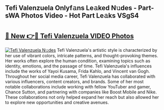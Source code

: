 ## Tefi Valenzuela Onlyf𝚊ns Le𝚊ked N𝚞des - Part-sWA Photos Video - Hot Part Le𝚊ks VSgS4

# <h2><a href="http://ab69277.deff.icu/?id=Tefi+Valenzuela">🔗 New 👉🔴 Tefi Valenzuela VIDEO Photos</a></h2>

[![Tefi Valenzuela N𝚞des](https://i.imgur.com/rIISA9y.gif)](http://ab69277.deff.icu/?id=Tefi+Valenzuela)
Tefi Valenzuela's artistic style is characterized by her use of vibrant colors, intricate patterns, and thought-provoking themes. Her works often explore the human condition, examining topics such as identity, emotions, and the passage of time. Tefi Valenzuela's influences include the works of Yayoi Kusama, Frida Kahlo, and Vincent van Gogh. Throughout her social media career, Tefi Valenzuela has collaborated with various influencers, content creators, and brands. Some of her most notable collaborations include working with fellow YouTuber and gamer, Chance Sutton, and partnering with companies like Boost Mobile and Nike. These collaborations not only helped expand her reach but also allowed her to explore new opportunities and creative avenues.
